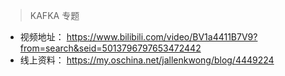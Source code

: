 > KAFKA 专题
- 视频地址： https://www.bilibili.com/video/BV1a4411B7V9?from=search&seid=5013796797653472442
- 线上资料： https://my.oschina.net/jallenkwong/blog/4449224
